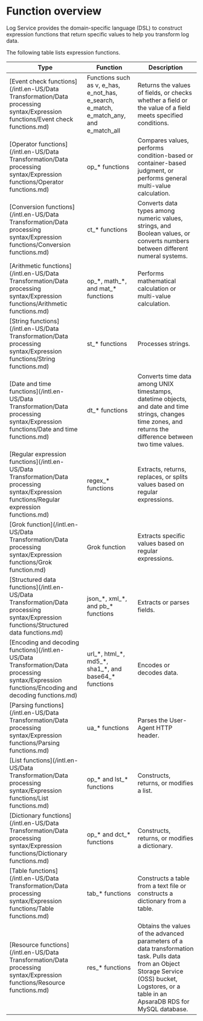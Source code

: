 # Function overview

Log Service provides the domain-specific language \(DSL\) to construct expression functions that return specific values to help you transform log data.

The following table lists expression functions.

|Type|Function|Description|
|----|--------|-----------|
|[Event check functions](/intl.en-US/Data Transformation/Data processing syntax/Expression functions/Event check functions.md)|Functions such as v, e\_has, e\_not\_has, e\_search, e\_match, e\_match\_any, and e\_match\_all|Returns the values of fields, or checks whether a field or the value of a field meets specified conditions.|
|[Operator functions](/intl.en-US/Data Transformation/Data processing syntax/Expression functions/Operator functions.md)|op\_\* functions|Compares values, performs condition-based or container-based judgment, or performs general multi-value calculation.|
|[Conversion functions](/intl.en-US/Data Transformation/Data processing syntax/Expression functions/Conversion functions.md)|ct\_\* functions|Converts data types among numeric values, strings, and Boolean values, or converts numbers between different numeral systems.|
|[Arithmetic functions](/intl.en-US/Data Transformation/Data processing syntax/Expression functions/Arithmetic functions.md)|op\_\*, math\_\*, and mat\_\* functions|Performs mathematical calculation or multi-value calculation.|
|[String functions](/intl.en-US/Data Transformation/Data processing syntax/Expression functions/String functions.md)|st\_\* functions|Processes strings.|
|[Date and time functions](/intl.en-US/Data Transformation/Data processing syntax/Expression functions/Date and time functions.md)|dt\_\* functions|Converts time data among UNIX timestamps, datetime objects, and date and time strings, changes time zones, and returns the difference between two time values.|
|[Regular expression functions](/intl.en-US/Data Transformation/Data processing syntax/Expression functions/Regular expression functions.md)|regex\_\* functions|Extracts, returns, replaces, or splits values based on regular expressions.|
|[Grok function](/intl.en-US/Data Transformation/Data processing syntax/Expression functions/Grok function.md)|Grok function|Extracts specific values based on regular expressions.|
|[Structured data functions](/intl.en-US/Data Transformation/Data processing syntax/Expression functions/Structured data functions.md)|json\_\*, xml\_\*, and pb\_\* functions|Extracts or parses fields.|
|[Encoding and decoding functions](/intl.en-US/Data Transformation/Data processing syntax/Expression functions/Encoding and decoding functions.md)|url\_\*, html\_\*, md5\_\*, sha1\_\*, and base64\_\* functions|Encodes or decodes data.|
|[Parsing functions](/intl.en-US/Data Transformation/Data processing syntax/Expression functions/Parsing functions.md)|ua\_\* functions|Parses the User-Agent HTTP header.|
|[List functions](/intl.en-US/Data Transformation/Data processing syntax/Expression functions/List functions.md)|op\_\* and lst\_\* functions|Constructs, returns, or modifies a list.|
|[Dictionary functions](/intl.en-US/Data Transformation/Data processing syntax/Expression functions/Dictionary functions.md)|op\_\* and dct\_\* functions|Constructs, returns, or modifies a dictionary.|
|[Table functions](/intl.en-US/Data Transformation/Data processing syntax/Expression functions/Table functions.md)|tab\_\* functions|Constructs a table from a text file or constructs a dictionary from a table.|
|[Resource functions](/intl.en-US/Data Transformation/Data processing syntax/Expression functions/Resource functions.md)|res\_\* functions|Obtains the values of the advanced parameters of a data transformation task. Pulls data from an Object Storage Service \(OSS\) bucket, Logstores, or a table in an ApsaraDB RDS for MySQL database.|

